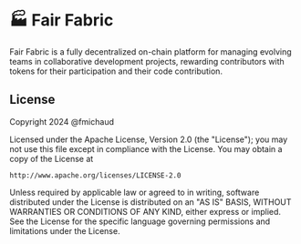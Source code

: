 # 🏭 Fair Fabric

Fair Fabric is a fully decentralized on-chain platform for managing evolving teams in collaborative development projects, rewarding contributors with tokens for their participation and their code contribution.

## License

Copyright 2024 @fmichaud

Licensed under the Apache License, Version 2.0 (the "License");
you may not use this file except in compliance with the License.
You may obtain a copy of the License at

    http://www.apache.org/licenses/LICENSE-2.0

Unless required by applicable law or agreed to in writing, software
distributed under the License is distributed on an "AS IS" BASIS,
WITHOUT WARRANTIES OR CONDITIONS OF ANY KIND, either express or implied.
See the License for the specific language governing permissions and
limitations under the License.
